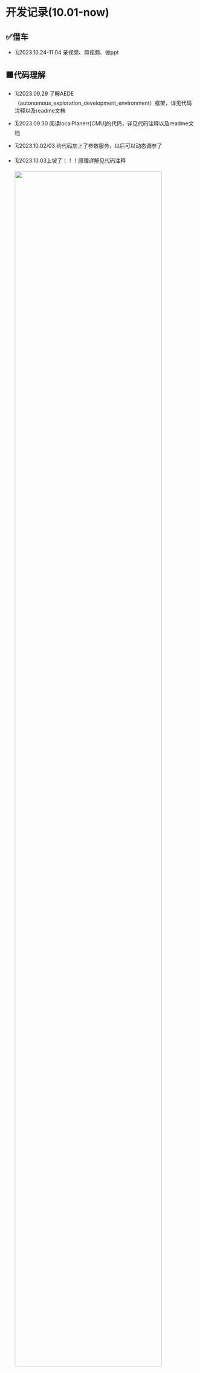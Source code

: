 # 开发记录(10.01-now)

## ✅借车

- 🗓️2023.10.24-11.04 录视频、剪视频、做ppt
  
## 🟩代码理解

- 🗓️2023.09.29 了解AEDE（autonomous_exploration_development_environment）框架，详见代码注释以及readme文档
- 🗓️2023.09.30 阅读localPlanerr[CMU]的代码，详见代码注释以及readme文档
- 🗓️2023.10.02/03 给代码加上了参数服务，以后可以动态调参了
- 🗓️2023.10.03上坡了！！！原理详解见代码注释

    <img src="./pic/slope.png"  width="90%">

        🌟🌟🌟**经验之谈** 强烈推荐所有需要调参的包都加上ROS的参
        数服务，示例可以在24赛季修改过的ADED包中或者pcl_cloud包中
        找到。调参都在rqt_parameter_reconfigure中进行。
        （对于ROS1参数服务写起来比较麻烦，懒得写了）

- 🗓️2023.09.29 阅读CMU导航算法系列论文，感触不深
- 🗓️2023.10.05-07 terrain_analysis, local_planner原理和参数理解，理解后才能修改源码，加入对全向轮的支持。
- 🗓️2023.10.07/08 主要在看local_planner和terrain_analysis的博客、代码和论文，详见代码注释
- 🗓️2023.10.24 继续看local_planner，增加了代码注释；发现local_planner在避障上做得比较粗糙，没有像nav2一样为机器人增加footprint、给地图加膨胀层。可以考虑把nav2的思想加入到local_planner中，比如模仿nav2为地图加一个膨胀层，可以用/add_obstacle话题实现（弃用）
- 🗓️2023.10.26 通过调参或许能实现差不多的避障效果
- 🗓️2023.11.10 避障也可以通过高速率的路径规划模块来实现，比如说对于far_planner这种基于可视图的导航，会将角点向外拉出半个机器人的距离，来实现避障，类似于栅格地图膨胀层的作用。再次，AEDE中的localplanner的避障是没有考虑机器人自身大小的。

## ✅整理代码仓库、写文档

- 🗓️2023.11.11 备份、删除多余模块、整理docker制品库

## ✅电控联调

- 🗓️2023.09.24
- 电控通信完成
- 可以使用navigation中的odometryCalibration launch测试车速执行是否如预期
- 实车通信测试

    <img src="./pic/real_robot.png"  width="90%">

- 🗓️2023.10.10 想换老底盘，准备好了联调用的代码
- 🗓️2023.10.15-26 老底盘联调未完成
- 🗓️2023.11.11 老底盘和UA车都调通了

## ✅雷达倒挂的机械问题

- 🗓️2023.11.14 和机械沟通了一下雷达安装的一些问题，发现机械哥并不知道雷达需要什么，所以给基本科普了一下工作原理，写了个简单的文档
- 🌟🌟🌟**沟通很重要哇**🌟🌟🌟
- 🗓️2023.11.15 雷达装好，真不错！

    <img src="./pic/flipped_lidar.jpg"  width="45%"><img src="./pic/1115test.png"  width="45%">

- 🗓️2023.11.17 雷达装在高处，底盘传上去的震动会比较大，特别是急停的时候，所以雷达内的IMU会处于一个小幅度高速震动的状态中，可能会导致FAST_LIO跑飞。加了互补滤波器以后效果好多了。后面机械上悬挂可能效果会更好。
    
## 🟩 [调参笔记](../Robotics/Navigation/farplanner_param.rst)

- 🗓️2023.09.29 逐步生产中

## 🟩 实车测试、调参

<span style="color:RGB(255,10,10); font-weight: 900;">！！！思路是从简单到复杂一步一步调试！！！</span>


### ✅ 跑通系统

- 🗓️2023.10.29 FAST_LIO定位+ICP重定位+Local_Planner+Far_Planner在预先建好的可视图中导航，系统跑通

    <img src="./pic/sys.gif"  width="90%">
    
    (最后导航有一点抽搐是因为local_planner的参数还没有调好)
  
#### ✅**定位部分**：fastlio没什么大问题
  
#### ✅**Controller**: local planner

- 🗓️2023.10.01 localPlanner原地转圈：看了社区里别人的方法，应该可以通过调大dirdiffthre来解决
        
- 🗓️2023.10.02 破案了，原地转圈是因为mid360方向装反了。

    <img src="./pic/far_planner_indoor.gif"  width="90%">

- 🗓️2023.10.03 实车效果也不错，速度上有高速导航的可能性

    <img src="./pic/local_planner.gif"  width="90%">

- 🗓️2023.10.03 对于在正左方，正右方的坐标点，运行比较别扭；与仿真内的运行情况对比，感觉问题可能是输出速度太小，电机扭矩问题造成的，车动不了。

- 🗓️2023.10.29 全向调通

#### ✅**Planner**: far-planner
    
- 🗓️2023.10.02 后期可以看到地图出现了一些问题，可能是因为Fast_lioZ轴飘了

    <img src="./pic/far_plannerx3.gif"  width="90%">

     
#### ✅**重定位：ICP**
    
- 使用dll的话，tf树逻辑应该是这样的
    - fast_lio: odom->sensor
    - dll: sensor->map
- dll对初始点的要求比较严格，icp鲁棒但是很耗算力

    <img src="./pic/dll_real.gif"  width="90%">

- 🗓️2023.10.25-27 测试加上DLL，效果仍然不好，非常飘
- 🗓️2023.10.29 发现之前的使用方式有一点问题，改正过来以后测试了ICP和DLL的重定位效果。DLL真的不如ICP吗！

    <img src="./pic/dll.gif"  width="30%"><img src="./pic/dll_imu.gif"  width="30%"><img src="./pic/icp.gif"  width="30%">

    __________________ DLL  ____________________________  DDL+IMU  ____________________________  ICP  __________________

- 🗓️2023.11.03-05 使用ICP虽然配的准，但是速度很慢，发布tf的速率太低，估计是连5hz都达不到，达不到导航要求的消息速率，已经影响了路径追踪了。

    <img src="./pic/icp+err.gif"  width="90%">

#### 改进方向

1.测试FAST_LIO_LOCALIZATION
2.改变DLL的使用方式，生成的八叉树地图不应该把地板和天花板滤掉，不然会影响z轴上的定位，目前DLL会飘也可能是八叉树地图没有处理好的原因
3.Controller做得不够精致，需要改进一下
  
### 🟩 复杂路面、动态场景+其他的改进

#### 🟩动态避障
  
- 🗓️2023.10.21-22 效果在视频里，比较别扭，需要调参
- 🗓️2023.10.29 写了一个巡航的demo，用于测试动态避障，漫漫调参路😭😭😭
    
    <img src="./pic/patrol.gif"  width="90%">
    
- 🗓️2023.11.05 调参不是解决问题的最终方法，决定爆改一下local_planner
    
#### 🟩狭窄通道、近距离绕过障碍物
  
- 🗓️2023.10.25-27 实现更精细的避障，进一步理解了相关参数，编写调参记录

    <img src="./pic/avoid.gif"  width="90%">可以看到在找路上花了很多时间，一旦找到了还是可以很快到达的

- 🗓️2023.10.29 通过狭窄通道+全向运动

    <img src="./pic/narrow_omni.gif"  width="90%">

- 🗓️2023.11.09 mid360扫描不到比自己低的障碍物是一个很大的问题，尽早把雷达倒挂过来测试把

#### 🟩定位：
  
- 雷达挂高以后，IMU抖动得比较严重，FAST_LIO跑飞的情况更容易发生了，可能是官步的悬挂不够好

#### ✅上坡

- 🗓️2023.11.03 成功上15°坡面
  
    <img src="./pic/slope.gif"  width="90%">

#### ✅重定位与上坡

- 🗓️2023.11.06-09 测试FAST_LIO_LOCALIZATION 还是没有成功，怎么给初始点都不对
- 🗓️2023.11.06-09 给DLL做定位的八叉树地图留下天花板以后，z轴不怎么飘了，跑得也挺稳的。请教了顾昊，说是DLL很迷，建议使用ICP,但根据DLL的论文所述以及实际的测试，ICP更耗算力。在DLL还没出问题之前还是优先DLL把
- 🗓️2023.11.09 发现DLL在上坡的时候会出现roll对不上的问题，会导致提供给导航的里程计信息有错，地形分析会出问题，这和DLL使用了imu数据做roll和pitch的计算有关。顾昊的建议是给imu数据加上互补滤波，然后在dll中使用imu数据（可能还要调一下use_increasement?）。但是发现把use_imu设置为false以后（也就是使用fastlio发布的tf来做roll和pitch的计算），问题也解决了。

    <img src="./pic/error_dll.png"  width="90%">

- 🗓️2023.11.18-20 在小车上测试的时候用的是原版ROS1的DLL，使用方法正确以后效果是很不错的。但是使用了TUP开源的DLL以后就开始出现问题，怀疑是迁移没做好，就自己迁移了，感觉恢复了DLL在ROS1的荣光！

#### 🟩点云处理

- 🗓️2023.10.21 terrain_analysisH中裁剪掉车体内的点云
- 🗓️2023.11.16 雷达倒挂后确实出现了一些问题，龙sir留下来的代码有一些bug,tf的发布有问题，导致了坐标系的抽搐（非常感谢顾昊大佬的关心🌹🌹🌹）

    <img src="./pic/tf_error.gif"  width="90%">

- 关于地图反过来和tf树的一些问题：
  - **livox_ros_driver2的问题：**把雷达倒挂过来，livox_ros_driver发布出来的点云居然没有倒过来，不知道是不是算法对点云做了什么处理
  - **反过来的地图：**因此产生的问题就是fast_lio建出来的地图是反的。因为fast_lio将odom和camera_init初始化在同一点。解决的方法是让fast_lio和livox_ros_driver2在odom_flipped和sensor_flipped坐标系下工作，再增加两个sensor到sensor_flipped和odom_flipped的tf树，这样就可以得到正向的tf树了。
  - **Computational Cost:**需要注意的是，如此，fast_lio发布的点云数据就是在odom_flipped坐标系下的了（cloud_registered_body在sensor_flipped坐标系下），如果后面的模块对数据的frame_id有要求，需要做相应的修改，并且要注意相应产生的计算消耗，因为有可能会为了把点云转到必要的坐标系而进行太多的点云遍历，导致计算量过大。
  - **TF Tree:**tf2_ros的static_transform_publisher有一些神奇的特性，明明发布了坐标系，但是就是不工作，tf树连不起来。有可能是frame_id和child_frame_id写反了，改过来也许就能解决问题，但还不知道是为什么。（就比如说fast_lio发布odom_flipped到sensor_flipped的变换，一个static_transform_publisher发布--frame-id odom --child-frame-id odom_flipped --qx 1.0 --qw 0.0，另一个static_transform_publisher发布--frame-id sensor --child-frame-id sensor_flipped --qx 1.0 --qw 0.0，就会出现tf树连不上的问题，但是把sensor和sensor_flipped换一下位置，问题就解决了，好像有点道理，但不知道为什么）

- 🗓️2023.11.15-18 可以把点云放到CloudCompare中进行滤波，得到一个理想的点云再导入系统中处理
  - SOR滤波(Statistical Outlier Removal):Tools->clean->SOR filter，对离群点进行滤波
  - 分割:Tools->Segmentation->Label Connected Components，如果有比较大块的离群点，可以用这个分割出来，然后删除

    <img src="./pic/cc.png"  width="90%">

- 🗓️2023.11.15-18 将terrain_analysis_ext做成离线的了，一方面减轻实时运行的负担，一方面保证稳定性，还可以离线处理点云，查看visiblity map的构建效果。
- 发现两个需要改进的问题：
  - 可以看到有一些很薄的墙壁无法被构建出来，terrain_analysis是有正确识别的但可视图中却没有，很可能是far_planner在对点云进行滤波的时候把这些点滤掉了，后面需要改一下点云转图像然后图像处理的部分。
  - terrain_analysis_ext的分析效果没有terrain_analysis好，可以看到再上坡的地方有锯齿出现，后面需要改一下terrain_analysis_ext的代码，或者直接用terrain_analysis的代码。

    <img src="./pic/terrain.png"  width="45%"><img src="./pic/visi.png"  width="45%">

- 🗓️2023.11.18 为FAST_LIO加入裁剪点云功能，以去除车体内的点云

## 🟩 哨兵决策

- 🗓️2023.10.21-22 迁移代码、决策接口、GUI
  
    <img src="./pic/bt.gif"  width="90%">

- 🗓️2023.11.05 改进决策模块，联盟赛用的行为树写了个基本的demo

    <img src="./pic/decision1.gif"  width="90%">

    <img src="./pic/rmul_bt.png"  width="90%">

- 🗓️2023.11.22 导航接入决策，巡航DEMO跑通